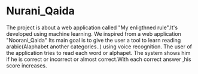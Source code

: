 # Nurani_Qaida

The project is about a web application called "My enligthned rule".It's developed using machine learning.
We inspired from a web application "Noorani_Qaida"
Its main goal is to  give the user a tool to learn reading arabic(Alaphabet another categories..) using voice recognition.
The user of the application  tries to read each word or alphapet.
The system shows him if he is correct or incorrect or almost correct.With each correct answer ,his score increases.

